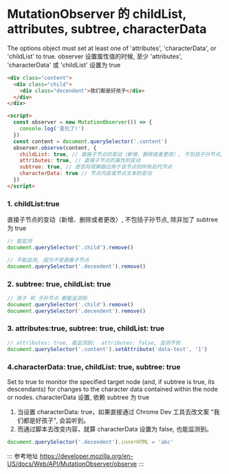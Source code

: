# MutationObserver 的 childList, attributes, subtree, characterData

The options object must set at least one of 'attributes', 'characterData', or 'childList' to true.
observer 设置属性值的时候, 至少 'attributes', 'characterData' 或 'childList' 设置为 true

```html
<div class="content">
  <div class="child">
    <div class="decendent">我们都是好孩子</div>
  </div>
</div>

<script>
  const observer = new MutationObserver(() => {
    console.log('变化了!')
  })
  const content = document.querySelector('.content')
  observer.observe(content, {
    childList: true, // 直接子节点的变动（新增、删除或者更改）, 不包括子孙节点, 除非加了 subtree 为true
    attributes: true, // 直接子节点的属性的变动
    subtree: true, // 是否将观察器应用于该节点的所有后代节点
    characterData: true // 节点内容或节点文本的变动
  })
</script>
```

### 1. childList:true

直接子节点的变动（新增、删除或者更改）, 不包括子孙节点, 除非加了 subtree 为 true

```js
// 能监测
document.querySelector('.child').remove()

// 不能监测, 因为不是直接子节点
document.querySelector('.decendent').remove()
```

### 2. subtree: true, childList: true

```js
// 孩子 和 子孙节点 都能监测到
document.querySelector('.child').remove()
document.querySelector('.decendent').remove()
```

### 3. attributes:true, subtree: true, childList: true

```js
// attributes: true, 能监测到;  attributes: false, 监测不到
document.querySelector('.content').setAttribute('data-test', '1')
```

### 4.characterData: true, childList: true, subtree: true

Set to true to monitor the specified target node (and, if subtree is true, its descendants) for changes to the character data contained within the node or nodes.
characterData 设置, 依赖 subtree 为 true

1. 当设置 characterData: true，如果直接通过 Chrome Dev 工具去改文案 "我们都是好孩子", 会监听到。
2. 而通过脚本去改变内容，就算 characterData 设置为 false, 也能监测到。

```js
document.querySelector('.decendent').innerHTML = 'abc'
```

::: 参考地址
https://developer.mozilla.org/en-US/docs/Web/API/MutationObserver/observe
:::
